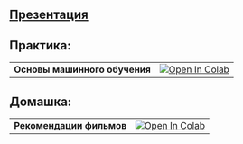 ## [Презентация](https://docs.google.com/presentation/d/1K302dudpBEkBzVrXFLkLs3nXtm43nYD1S1j-XfPkR-U/edit?usp=sharing)

## Практика:

| | |
| --- | --- |
| **Основы машинного обучения** | [![Open In Colab](https://colab.research.google.com/assets/colab-badge.svg)](https://colab.research.google.com/drive/1Rqt9aPr2pZa0GLkkQMqVId2trpOpb56A?usp=sharing) |

## Домашка:

| | |
| --- | --- |
| **Рекомендации фильмов** | [![Open In Colab](https://colab.research.google.com/assets/colab-badge.svg)](https://colab.research.google.com/drive/1r1-MqvK4WaWS9LErhOQg5sYzEXVAXkOn?usp=sharing) |
